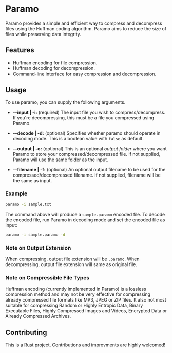# Paramo
Paramo provides a simple and efficient way to compress and decompress files using the Huffman coding algorithm. Paramo aims to reduce the size of files while preserving data integrity.

## Features
- Huffman encoding for file compression.
- Huffman decoding for decompression.
- Command-line interface for easy compression and decompression.

## Usage
To use paramo, you can supply the following arguments.
- **--input | -i:** (required) The input file you wish to compress/decompress. If you're decompressing, this must be a file you compressed using Paramo.

- **--decode | -d:** (optional) Specifies whether paramo should operate in decoding mode. This is a boolean value with `false` as default.

- **--output | -o:** (optional) This is an optional *output folder* where you want Paramo to store your compressed/decompressed file. If not supplied, Paramo will use the same folder as the input.

- **--filename | -f:** (optional) An optional output filename to be used for the compressed/decompressed filename. If not supplied, filename will be the same as input. 

### Example
```bash
paramo -i sample.txt
```

The command above will produce a `sample.paramo` encoded file. To decode the encoded file, run Paramo in decoding mode and set the encoded file as input:
```bash
paramo -i sample.paramo -d
```

### Note on Output Extension
When compressing, output file extension will be `.paramo`. When decompressing, output file extension will same as original file.

### Note on Compressible File Types
Huffman encoding (currently implemented in Paramo) is a lossless compression method and may not be very effective for compressing already compressed file formats like MP3, JPEG or ZIP files. It also not most suitable for compressing Random or Highly Entropic Data, Binary Executable Files, Highly Compressed Images and Videos, Encrypted Data or Already Compressed Archives.

## Contributing
This is a [Rust](https://www.rust-lang.org/tools/install) project. Contributions and improvments are highly welcomed! 
